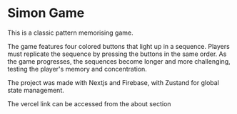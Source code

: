 # Simon Game

This is a classic pattern memorising game. 

The game features four colored buttons that light up in a sequence. Players must replicate the sequence by pressing the buttons in the same order. As the game progresses, the sequences become longer and more challenging, testing the player's memory and concentration.

The project was made with Nextjs and Firebase, with Zustand for global state management.

The vercel link can be accessed from the about section